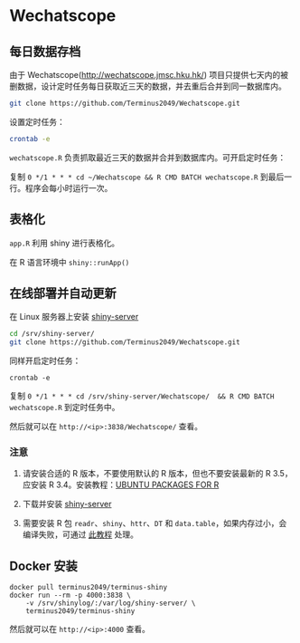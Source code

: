 # Wechatscope

## 每日数据存档

由于 Wechatscope(<http://wechatscope.jmsc.hku.hk/>) 项目只提供七天内的被删数据，设计定时任务每日获取近三天的数据，并去重后合并到同一数据库内。

```bash
git clone https://github.com/Terminus2049/Wechatscope.git
```

设置定时任务：

```bash
crontab -e
```

`wechatscope.R` 负责抓取最近三天的数据并合并到数据库内。可开启定时任务：

复制 `0 */1 * * * cd ~/Wechatscope && R CMD BATCH wechatscope.R` 到最后一行。程序会每小时运行一次。

## 表格化

`app.R` 利用 shiny 进行表格化。

在 R 语言环境中 `shiny::runApp()`

## 在线部署并自动更新

在 Linux 服务器上安装 [shiny-server](https://github.com/rstudio/shiny-server)

```bash
cd /srv/shiny-server/
git clone https://github.com/Terminus2049/Wechatscope.git
```

同样开启定时任务：

```crontab -e```

复制 `0 */1 * * * cd /srv/shiny-server/Wechatscope/  && R CMD BATCH wechatscope.R` 到定时任务中。

然后就可以在 `http://<ip>:3838/Wechatscope/` 查看。

### 注意

1. 请安装合适的 R 版本，不要使用默认的 R 版本，但也不要安装最新的 R 3.5，应安装 R 3.4。安装教程：[UBUNTU PACKAGES FOR R](https://cran.rstudio.com/bin/linux/ubuntu/README.html)

2. 下载并安装 [shiny-server](https://www.rstudio.com/products/shiny/download-server/)

3. 需要安装 R 包 `readr`、`shiny`、`httr`、`DT` 和 `data.table`，如果内存过小，会编译失败，可通过 [此教程](https://github.com/tidyverse/readr/issues/544#issuecomment-264647581) 处理。

## Docker 安装

```
docker pull terminus2049/terminus-shiny
docker run --rm -p 4000:3838 \
    -v /srv/shinylog/:/var/log/shiny-server/ \
    terminus2049/terminus-shiny
```

然后就可以在 `http://<ip>:4000` 查看。
